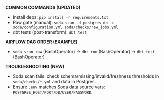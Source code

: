 **COMMON COMMANDS (UPDATED)**
- Install deps: `pip install -r requirements.txt`
- Raw gate (manual): `soda scan -d postgres_db -c soda/configuration.yml soda/checks/raw_jobs.yml`
- dbt tests (post-transform): `dbt test`

**AIRFLOW DAG ORDER (EXAMPLE)**
- `soda_scan_raw` (BashOperator) → `dbt_run` (BashOperator) → `dbt_test` (BashOperator)

**TROUBLESHOOTING (NEW)**
- Soda scan fails: check schema/missing/invalid/freshness thresholds in `soda/checks/*.yml` and data in Postgres.
- Ensure `.env` matches Soda data source vars: `POSTGRES_HOST/PORT/DB/USER/PASSWORD`. 